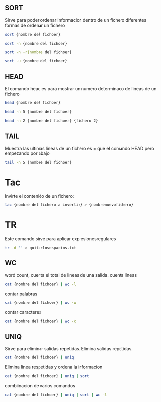 ## SORT
Sirve para poder ordenar informacion dentro de un fichero
diferentes formas de ordenar un fichero

```sh fold:"Ordenar con Sort alfabeticamente"
sort {nombre del fichoer}
```

```sh fold:"Ordenar salida por numeros de  menos a más"
sort -n {nombre del fichoer}
```

```sh fold:"Ordenar salida por numeros de más a menos"
sort -n -r{nombre del fichoer}
```

```sh fold:"Ordenar quitando los repetidos"
sort -u {nombre del fichoer}
```


## HEAD
El comando head es para mostrar un numero determinado de lineas de un fichero

```sh fold:"mostrar las 10 primeras lineas de un fichero"
head {nombre del fichoer}
```



```sh fold:"mostrar las 5 primeras lineas de un fichero"
head -n 5 {nombre del fichoer}
```



```sh fold:"mostrar las 5 primeras lineas de 2 ficheros diferentes"
head -n 2 {nombre del fichoer} {fichero 2}
```


## TAIL
Muestra las ultimas lineas de un fichero 
es = que el comando HEAD pero empezando por abajo
```sh fold:"mostrar las 5 ultimas lineas de un fichero"
tail -n 5 {nombre del fichoer}
```


# Tac
Invirte el contenido de un fichero:
```sh fold:"Invertir contenido de fichero con tac"
tac {nombre del fichero a invertir} > {nombrenuevofichero}
```


# TR
Este comando sirve para aplicar expresionesregulares
```sh fold:"Apliocar expresiones regulares a feciero con tf"
tr -d '' > quitarlosespacios.txt
```

## WC
word count, cuenta el total de lineas de una salida.
cuenta lineas
```sh fold:"cuenta lineas"
cat {nombre del fichoer} | wc -l
```

contar palabras
```sh fold:"cuenta palabras"
cat {nombre del fichoer} | wc -w
```

contar caracteres
```sh fold:"cuenta caracteres de una salida"
cat {nombre del fichoer} | wc -c
```

## UNIQ
Sirve para eliminar salidas repetidas.
Elimina salidas repetidas.
```sh fold:"Eliminar lineas repetidas"
cat {nombre del fichoer} | uniq
```

Elimina linea respetidas y ordena la informacion
```sh fold:"elimina lineas repetidas y ordena la salida"
cat {nombre del fichoer} | uniq | sort
```


combiinacion de varios comandos
```sh fold:"cuenta el total de lineas y elimina lineas repetidas y ordena la salida"
cat {nombre del fichoer} | uniq | sort | wc -l
```